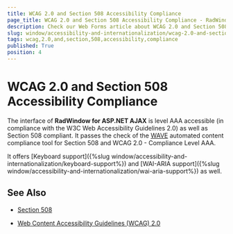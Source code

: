 ```yaml
---
title: WCAG 2.0 and Section 508 Accessibility Compliance
page_title: WCAG 2.0 and Section 508 Accessibility Compliance - RadWindow
description: Check our Web Forms article about WCAG 2.0 and Section 508 Accessibility Compliance.
slug: window/accessibility-and-internationalization/wcag-2.0-and-section-508-accessibility-compliance
tags: wcag,2.0,and,section,508,accessibility,compliance
published: True
position: 4
---
```


# WCAG 2.0 and Section 508 Accessibility Compliance

The interface of **RadWindow for ASP.NET AJAX** is level AAA accessible (in compliance with the W3C Web Accessibility Guidelines 2.0) as well as Section 508 compliant. It passes the check of the [WAVE](http://wave.webaim.org/) automated content compliance tool for Section 508 and WCAG 2.0 - Compliance Level AAA.

It offers [Keyboard support]({%slug window/accessibility-and-internationalization/keyboard-support%}) and [WAI-ARIA support]({%slug window/accessibility-and-internationalization/wai-aria-support%}) as well.

## See Also

 * [Section 508](http://www.section508.gov/)

 * [Web Content Accessibility Guidelines (WCAG) 2.0](https://www.w3.org/TR/WCAG/)
